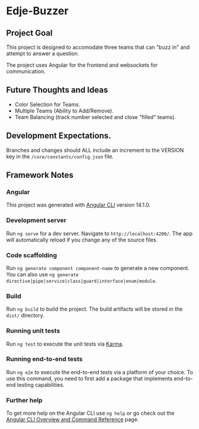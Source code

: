 # Edje-Buzzer

## Project Goal

This project is designed to accomodate three teams that can "buzz in" and attempt to answer a question.

The project uses Angular for the frontend and websockets for communication.

## Future Thoughts and Ideas

* Color Selection for Teams.
* Multiple Teams (Ability to Add/Remove).
* Team Balancing (track number selected and close "filled" teams).

## Development Expectations.

Branches and changes should ALL include an increment to the VERSION key in the `/core/constants/config.json` file.

## Framework Notes

### Angular

This project was generated with [Angular CLI](https://github.com/angular/angular-cli) version 14.1.0.

### Development server

Run `ng serve` for a dev server. Navigate to `http://localhost:4200/`. The app will automatically reload if you change any of the source files.

### Code scaffolding

Run `ng generate component component-name` to generate a new component. You can also use `ng generate directive|pipe|service|class|guard|interface|enum|module`.

### Build

Run `ng build` to build the project. The build artifacts will be stored in the `dist/` directory.

### Running unit tests

Run `ng test` to execute the unit tests via [Karma](https://karma-runner.github.io).

### Running end-to-end tests

Run `ng e2e` to execute the end-to-end tests via a platform of your choice. To use this command, you need to first add a package that implements end-to-end testing capabilities.

### Further help

To get more help on the Angular CLI use `ng help` or go check out the [Angular CLI Overview and Command Reference](https://angular.io/cli) page.
